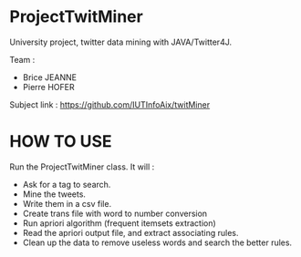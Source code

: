 # ProjectTwitMiner
University project, twitter data mining with JAVA/Twitter4J.

Team :
  - Brice JEANNE
  - Pierre HOFER

Subject link : https://github.com/IUTInfoAix/twitMiner

# HOW TO USE

Run the ProjectTwitMiner class.
It will :
  - Ask for a tag to search.
  - Mine the tweets.
  - Write them in a csv file.
  - Create trans file with word to number conversion
  - Run apriori algorithm (frequent itemsets extraction)
  - Read the apriori output file, and extract associating rules.
  - Clean up the data to remove useless words and search the better rules.
